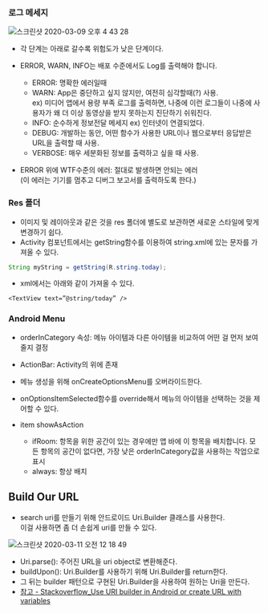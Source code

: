### 로그 메세지

![스크린샷 2020-03-09 오후 4 43 28](https://user-images.githubusercontent.com/26040955/76192419-1abb0e80-6225-11ea-83cf-b78d0095a614.png)

- 각 단계는 아래로 갈수록 위험도가 낮은 단계이다.
- ERROR, WARN, INFO는 배포 수준에서도 Log를 출력해야 합니다.
   * ERROR: 명확한 에러일때
   * WARN: App은 중단하고 싶지 않지만, 여전히 심각할때(?) 사용.<br>
   ex) 미디어 앱에서 용량 부족 로그를 출력하면, 나중에 이런 로그들이 나중에 사용자가 왜 더 이상 동영상을 받지 못하는지 진단하기 쉬워진다.
   * INFO: 순수하게 정보전달 메세지
   ex) 인터넷이 연결되었다.
   * DEBUG: 개발하는 동안, 어떤 함수가 사용한 URL이나 웹으로부터 응답받은 URL을 출력할 때 사용.
   * VERBOSE: 매우 세분화된 정보를 출력하고 싶을 때 사용.   

- ERROR 위에 WTF수준의 에러: 절대로 발생하면 안되는 에러<br>
(이 에러는 기기를 멈추고 디버그 보고서를 출력하도록 한다.)


### Res 폴더
- 이미지 및 레이아웃과 같은 것을 res 폴더에 별도로 보관하면 새로운 스타일에 맞게 변경하기 쉽다.
- Activity 컴포넌트에서는 getString함수를 이용하여 string.xml에 있는 문자를 가져올 수 있다.
```java
String myString = getString(R.string.today);
```
- xml에서는 아래와 같이 가져올 수 있다.
```
<TextView text=”@string/today” />
```
### Android Menu

- orderInCategory 속성: 메뉴 아이템과 다른 아이템을 비교하여 어떤 걸 먼저 보여줄지 결정
- ActionBar: Activity의 위에 존재
- 메뉴 생성을 위해 onCreateOptionsMenu를 오버라이드한다.
- onOptionsItemSelected함수를 override해서 메뉴의 아이템을 선택하는 것을 제어할 수 있다.

- item showAsAction
  * ifRoom: 항목을 위한 공간이 있는 경우에만 앱 바에 이 항목을 배치합니다. 모든 항목의 공간이 없다면, 가장 낮은 orderInCategory값을 사용하는 작업으로 표시
  * always: 항상 배치

## Build Our URL

- search uri를 만들기 위해 안드로이드 Uri.Builder 클래스를 사용한다.<br>
이걸 사용하면 좀 더 손쉽게 uri를 만들 수 있다.<br>

![스크린샷 2020-03-11 오전 12 18 49](https://user-images.githubusercontent.com/26040955/76327866-e41ceb00-632d-11ea-9a86-3838982548b8.png)

  * Uri.parse(): 주어진 URL을 uri object로 변환해준다.
  * buildUpon(): Uri.Builder를 사용하기 위해 Uri.Builder를 return한다.
  * 그 뒤는 builder 패턴으로 구현된 Uri.Builder을 사용하여 원하는 Uri을 만든다.
  * [참고 - Stackoverflow_Use URI builder in Android or create URL with variables](https://stackoverflow.com/questions/19167954/use-uri-builder-in-android-or-create-url-with-variables)







